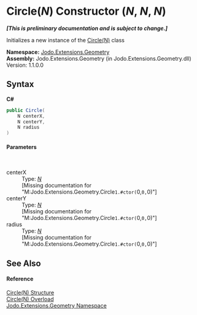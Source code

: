 # Circle(*N*) Constructor (*N*, *N*, *N*)
 _**\[This is preliminary documentation and is subject to change.\]**_

Initializes a new instance of the <a href="T_Jodo_Extensions_Geometry_Circle_1">Circle(N)</a> class

**Namespace:**&nbsp;<a href="N_Jodo_Extensions_Geometry">Jodo.Extensions.Geometry</a><br />**Assembly:**&nbsp;Jodo.Extensions.Geometry (in Jodo.Extensions.Geometry.dll) Version: 1.1.0.0

## Syntax

**C#**<br />
``` C#
public Circle(
	N centerX,
	N centerY,
	N radius
)
```


#### Parameters
&nbsp;<dl><dt>centerX</dt><dd>Type: <a href="T_Jodo_Extensions_Geometry_Circle_1">*N*</a><br />\[Missing <param name="centerX"/> documentation for "M:Jodo.Extensions.Geometry.Circle`1.#ctor(`0,`0,`0)"\]</dd><dt>centerY</dt><dd>Type: <a href="T_Jodo_Extensions_Geometry_Circle_1">*N*</a><br />\[Missing <param name="centerY"/> documentation for "M:Jodo.Extensions.Geometry.Circle`1.#ctor(`0,`0,`0)"\]</dd><dt>radius</dt><dd>Type: <a href="T_Jodo_Extensions_Geometry_Circle_1">*N*</a><br />\[Missing <param name="radius"/> documentation for "M:Jodo.Extensions.Geometry.Circle`1.#ctor(`0,`0,`0)"\]</dd></dl>

## See Also


#### Reference
<a href="T_Jodo_Extensions_Geometry_Circle_1">Circle(N) Structure</a><br /><a href="Overload_Jodo_Extensions_Geometry_Circle_1__ctor">Circle(N) Overload</a><br /><a href="N_Jodo_Extensions_Geometry">Jodo.Extensions.Geometry Namespace</a><br />